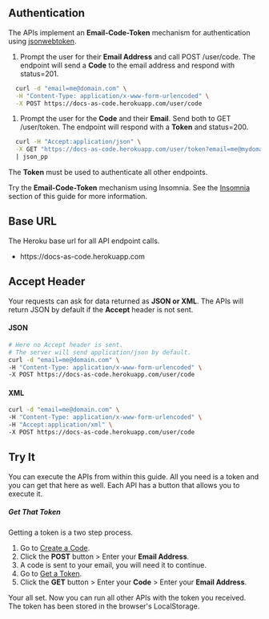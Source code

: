## Authentication

The APIs implement an **Email-Code-Token** mechanism for authentication using [jsonwebtoken](https://www.npmjs.com/package/jsonwebtoken).

1. Prompt the user for their **Email Address** and call POST /user/code. The endpoint will send a **Code** to the email address and respond with status=201.
  ```bash
    curl -d "email=me@domain.com" \
    -H "Content-Type: application/x-www-form-urlencoded" \
    -X POST https://docs-as-code.herokuapp.com/user/code
  ```

1. Prompt the user for the **Code** and their **Email**. Send both to GET /user/token. The endpoint will respond with a **Token** and status=200.
  ```bash
    curl -H "Accept:application/json" \
    -X GET "https://docs-as-code.herokuapp.com/user/token?email=me@mydomain.com&code=123456" \
    | json_pp
  ```

The **Token** must be used to authenticate all other endpoints.

Try the **Email-Code-Token** mechanism using Insomnia. See the [Insomnia](/#Insomnia) section of this guide for more information.

## Base URL

The Heroku base url for all API endpoint calls.

- https\://docs-as-code.herokuapp.com

## Accept Header

Your requests can ask for data returned as **JSON or XML**. The APIs will return JSON by default if the **Accept** header is not sent.

<!-- tabs:start -->

#### **JSON**

```bash
# Here no Accept header is sent.
# The server will send application/json by default.
curl -d "email=me@domain.com" \
-H "Content-Type: application/x-www-form-urlencoded" \
-X POST https://docs-as-code.herokuapp.com/user/code
```

#### **XML**

```bash
curl -d "email=me@domain.com" \
-H "Content-Type: application/x-www-form-urlencoded" \
-H "Accept:application/xml" \
-X POST https://docs-as-code.herokuapp.com/user/code 
```

<!-- tabs:end -->

## Try It

You can execute the APIs from within this guide. All you need is a token and you can get that here as well. Each API has a button that allows you to execute it.

##### Get That Token

Getting a token is a two step process.

1. Go to [Create a Code](APIs/users.md?id=create-a-code).
1. Click the **POST** button > Enter your **Email Address**.
1. A code is sent to your email, you will need it to continue.
1. Go to [Get a Token](APIs/users.md?id=get-a-token).
1. Click the **GET** button > Enter your **Code** > Enter your **Email Address**.

Your all set. Now you can run all other APIs with the token you received. The token has been stored in the browser's LocalStorage.
